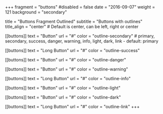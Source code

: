 +++
fragment = "buttons"
#disabled = false
date = "2016-09-07"
weight = 121
background = "secondary"

title = "Buttons Fragment Outlined"
subtitle = "Buttons with outlines"
title_align = "center" # Default is center, can be left, right or center

[[buttons]]
  text = "Button"
  url = "#"
  color = "outline-secondary" # primary, secondary, success, danger, warning, info, light, dark, link - default: primary

[[buttons]]
  text = "Long Button"
  url = "#"
  color = "outline-success"

[[buttons]]
  text = "Button"
  url = "#"
  color = "outline-danger"

[[buttons]]
  text = "Button"
  url = "#"
  color = "outline-warning"

[[buttons]]
  text = "Long Button"
  url = "#"
  color = "outline-info"

[[buttons]]
  text = "Button"
  url = "#"
  color = "outline-light"

[[buttons]]
  text = "Button"
  url = "#"
  color = "outline-dark"

[[buttons]]
  text = "Long Button"
  url = "#"
  color = "outline-link"
+++
